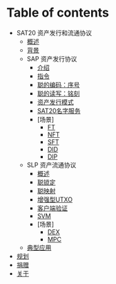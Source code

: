 # Table of contents

* SAT20 资产发行和流通协议
  * [概述](introduce.md)
  * [背景](why.md)
  * SAP 资产发行协议
    * [介绍](issuance/readme.md)
    * [指令](issuance/instruct.md)
    * [聪的编码：序号](issuance/ordinal.md)
    * [聪的读写：铭刻](issuance/inscribe.md)
    * [资产发行模式](issuance/model.md)
    * [SAT20名字服务](issuance/SNS.md)
    * [场景]
      * [FT](issuance/cases/FT.md)
      * [NFT](issuance/cases/NFT.md)
      * [SFT](issuance/cases/SFT.md)
      * [DID](issuance/cases/DID.md)
      * [DIP](issuance/cases/DIP.md)
  * SLP 资产流通协议
    * [概述](circulation/readme.md)
    * [聪锁定](circulation/satlock.md)
    * [聪映射](circulation/satmapping.md)
    * [增强型UTXO](circulation/enUTXO.md)
    * [客户端验证](circulation/CA.md)
    * [SVM](circulation/SVM.md)
    * [场景]
      * [DEX](circulation/cases/sdex.md)
      * [MPC](circulation/cases/MPC.md)
  * [典型应用](cases/readme.md)
* [规划](roadmap.md)
* [捐赠](donate.md)
* [关于](about.md)